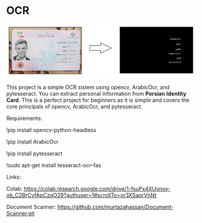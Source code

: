 # OCR

![](images/scanned.jpg)

This project is a simple OCR sistem using opencv, ArabicOcr, and pytesseract. You can extract personal information from **Persian** **Identity** **Card**. This is a perfect project for beginners as it is simple and covers the core principals of opencv, ArabicOcr, and pytesseract.

Requirements:

!pip install opencv-python-headless

!pip install ArabicOcr

!pip install pytesseract

!sudo apt-get install tesseract-ocr-fas

Links:

Colab: https://colab.research.google.com/drive/1-fsuPx4XUvnoy-ob_C2BrCvfApCzqO29?authuser=1#scrollTo=or3XSaorVnNt

Document Scanner: https://github.com/murtazahassan/Document-Scanner.git
